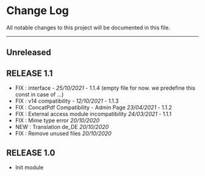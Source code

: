 # Change Log
All notable changes to this project will be documented in this file.
___

## Unreleased

## RELEASE 1.1
- FIX : interface  - *25/10/2021* - 1.1.4  (empty file for now. we predefine this const in case of ...)
- FIX : v14 compatibility - *12/10/2021* - 1.1.3 
- FIX : ConcatPdf Compatibility - Admin Page *23/04/2021* - 1.1.2
- FIX : External access module incompatibility *24/03/2021* - 1.1.1
- FIX : Mime type error *20/10/2020*
- NEW : Translation de_DE *20/10/2020*
- FIX : Remove unused files *20/10/2020*

## RELEASE 1.0

- Init module
